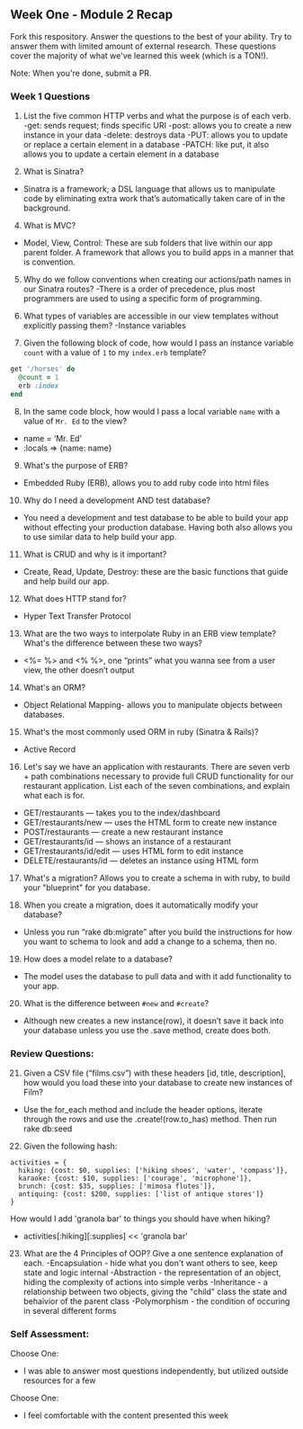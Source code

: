 ## Week One - Module 2 Recap

Fork this respository. Answer the questions to the best of your ability. Try to answer them with limited amount of external research. These questions cover the majority of what we've learned this week (which is a TON!). 

Note: When you're done, submit a PR. 

### Week 1 Questions

1. List the five common HTTP verbs and what the purpose is of each verb.
  -get: sends request; finds specific URI
  -post: allows you to create a new instance in your data
  -delete: destroys data
  -PUT: allows you to update or replace a certain element in a database
  -PATCH: like put, it also allows you to update a certain element in a database    

2. What is Sinatra?
  - Sinatra is a framework; a DSL language that allows us to manipulate code by eliminating extra work that’s automatically taken care of in the background. 

4. What is MVC?
  - Model, View, Control: These are sub folders that live within our app parent folder. A framework that allows you to build apps in a manner that is convention.

5. Why do we follow conventions when creating our actions/path names in our Sinatra routes?
  -There is a order of precedence, plus most programmers are used to using a specific form of programming. 

6. What types of variables are accessible in our view templates without explicitly passing them?
  -Instance variables

7. Given the following block of code, how would I pass an instance variable `count` with a value of `1` to my `index.erb` template?
  
  ```ruby
  get '/horses' do
    @count = 1
    erb :index
  end
  ```

8. In the same code block, how would I pass a local variable `name` with a value of `Mr. Ed` to the view?
  - name = ‘Mr. Ed’ 
  - :locals => {name: name}

9. What's the purpose of ERB?
  - Embedded Ruby (ERB), allows you to add ruby code into html files

10. Why do I need a development AND test database?
  - You need a development and test database to be able to build your app without effecting your production database. Having both also allows you to use similar data to help build your app.

11. What is CRUD and why is it important?
  - Create, Read, Update, Destroy: these are the basic functions that guide and help build our app.

12. What does HTTP stand for? 
  - Hyper Text Transfer Protocol

13. What are the two ways to interpolate Ruby in an ERB view template? What's the difference between these two ways?
  - <%= %> and <% %>, one “prints” what you wanna see from a user view, the other doesn’t output

14. What's an ORM?
  - Object Relational Mapping- allows you to manipulate objects between databases.

15. What's the most commonly used ORM in ruby (Sinatra & Rails)?
  - Active Record

16. Let's say we have an application with restaurants. There are seven verb + path combinations necessary to provide full CRUD functionality for our restaurant application. List each of the seven combinations, and explain what each is for.
  - GET/restaurants  — takes you to the index/dashboard
  - GET/restaurants/new — uses the HTML form to create new instance  
  - POST/restaurants —  create a new restaurant instance 
  - GET/restaurants/id — shows an instance of a restaurant 
  - GET/restaurants/id/edit — uses HTML form to edit instance
  - DELETE/restaurants/id — deletes an instance using HTML form

17. What's a migration? 
  Allows you to create a schema in with ruby, to build your "blueprint" for you database.

18. When you create a migration, does it automatically modify your database?
  - Unless you run “rake db:migrate” after you build the instructions for how you want to schema to look and add a change to a schema, then no.

19. How does a model relate to a database?
  - The model uses the database to pull data and with it add functionality to your app.

20. What is the difference between `#new` and `#create`?
  - Although new creates a new instance(row), it doesn’t save it back into your database unless you use the .save method, create does both.

### Review Questions:  
21. Given a CSV file (“films.csv”) with these headers [id, title, description], how would you load these into your database to create new instances of Film?  
  - Use the for_each method and include the header options, iterate through the rows and use the .create!(row.to_has) method. Then run rake db:seed

22. Given the following hash:
```
activities = {
  hiking: {cost: $0, supplies: ['hiking shoes', 'water', 'compass']},
  karaoke: {cost: $10, supplies: ['courage', 'microphone']},
  brunch: {cost: $35, supplies: ['mimosa flutes']},
  antiquing: {cost: $200, supplies: ['list of antique stores']} 
}
```
How would I add 'granola bar' to things you should have when hiking?
  - activities[:hiking][:supplies] << 'granola bar'

23. What are the 4 Principles of OOP? Give a one sentence explanation of each.
  -Encapsulation - hide what you don't want others to see, keep state and logic internal
  -Abstraction - the representation of an object, hiding the complexity of actions into simple verbs
  -Inheritance - a relationship between two objects, giving the "child" class the state and behaivior of the parent class
  -Polymorphism - the condition of occuring in several different forms


### Self Assessment:
Choose One:
* I was able to answer most questions independently, but utilized outside resources for a few

Choose One:
* I feel comfortable with the content presented this week
